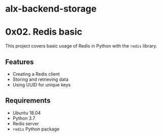 # alx-backend-storage
# 0x02. Redis basic

This project covers basic usage of Redis in Python with the `redis` library.

## Features

- Creating a Redis client
- Storing and retrieving data
- Using UUID for unique keys

## Requirements

- Ubuntu 18.04
- Python 3.7
- Redis server
- `redis` Python package

